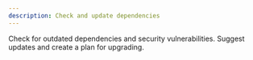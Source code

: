 ```yaml
---
description: Check and update dependencies
---
```


Check for outdated dependencies and security vulnerabilities. Suggest updates and create a plan for upgrading.
